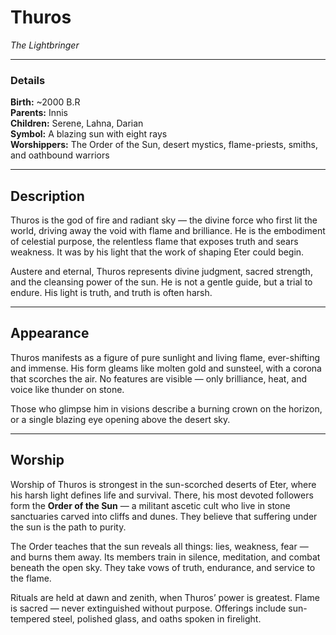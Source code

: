 # **Thuros**

_The Lightbringer_

---

### Details

**Birth:** ~2000 B.R  
**Parents:** Innis  
**Children:** Serene, Lahna, Darian  
**Symbol:** A blazing sun with eight rays  
**Worshippers:** The Order of the Sun, desert mystics, flame-priests, smiths, and oathbound warriors

---

## Description

Thuros is the god of fire and radiant sky — the divine force who first lit the world, driving away the void with flame and brilliance. He is the embodiment of celestial purpose, the relentless flame that exposes truth and sears weakness. It was by his light that the work of shaping Eter could begin.

Austere and eternal, Thuros represents divine judgment, sacred strength, and the cleansing power of the sun. He is not a gentle guide, but a trial to endure. His light is truth, and truth is often harsh.

---

## Appearance

Thuros manifests as a figure of pure sunlight and living flame, ever-shifting and immense. His form gleams like molten gold and sunsteel, with a corona that scorches the air. No features are visible — only brilliance, heat, and voice like thunder on stone.

Those who glimpse him in visions describe a burning crown on the horizon, or a single blazing eye opening above the desert sky.

---

## Worship

Worship of Thuros is strongest in the sun-scorched deserts of Eter, where his harsh light defines life and survival. There, his most devoted followers form the **Order of the Sun** — a militant ascetic cult who live in stone sanctuaries carved into cliffs and dunes. They believe that suffering under the sun is the path to purity.

The Order teaches that the sun reveals all things: lies, weakness, fear — and burns them away. Its members train in silence, meditation, and combat beneath the open sky. They take vows of truth, endurance, and service to the flame.

Rituals are held at dawn and zenith, when Thuros’ power is greatest. Flame is sacred — never extinguished without purpose. Offerings include sun-tempered steel, polished glass, and oaths spoken in firelight.